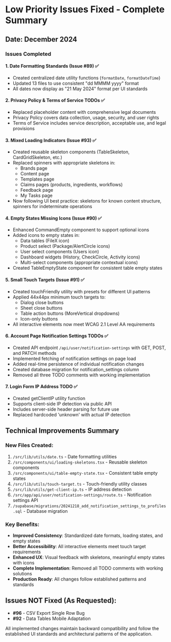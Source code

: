 # Low Priority Issues Fixed - Complete Summary

## Date: December 2024

### Issues Completed

#### 1. **Date Formatting Standards (Issue #89)** ✅
- Created centralized date utility functions (`formatDate`, `formatDateTime`)
- Updated 13 files to use consistent "dd MMMM yyyy" format
- All dates now display as "21 May 2024" format per UI standards

#### 2. **Privacy Policy & Terms of Service TODOs** ✅
- Replaced placeholder content with comprehensive legal documents
- Privacy Policy covers data collection, usage, security, and user rights
- Terms of Service includes service description, acceptable use, and legal provisions

#### 3. **Mixed Loading Indicators (Issue #93)** ✅
- Created reusable skeleton components (TableSkeleton, CardGridSkeleton, etc.)
- Replaced spinners with appropriate skeletons in:
  - Brands page
  - Content page
  - Templates page
  - Claims pages (products, ingredients, workflows)
  - Feedback page
  - My Tasks page
- Now following UI best practice: skeletons for known content structure, spinners for indeterminate operations

#### 4. **Empty States Missing Icons (Issue #90)** ✅
- Enhanced CommandEmpty component to support optional icons
- Added icons to empty states in:
  - Data tables (FileX icon)
  - Product select (Package/AlertCircle icons)
  - User select components (Users icon)
  - Dashboard widgets (History, CheckCircle, Activity icons)
  - Multi-select components (appropriate contextual icons)
- Created TableEmptyState component for consistent table empty states

#### 5. **Small Touch Targets (Issue #91)** ✅
- Created touchFriendly utility with presets for different UI patterns
- Applied 44x44px minimum touch targets to:
  - Dialog close buttons
  - Sheet close buttons
  - Table action buttons (MoreVertical dropdowns)
  - Icon-only buttons
- All interactive elements now meet WCAG 2.1 Level AA requirements

#### 6. **Account Page Notification Settings TODOs** ✅
- Created API endpoint `/api/user/notification-settings` with GET, POST, and PATCH methods
- Implemented fetching of notification settings on page load
- Added real-time persistence of individual notification changes
- Created database migration for notification_settings column
- Removed all three TODO comments with working implementation

#### 7. **Login Form IP Address TODO** ✅
- Created getClientIP utility function
- Supports client-side IP detection via public API
- Includes server-side header parsing for future use
- Replaced hardcoded 'unknown' with actual IP detection

## Technical Improvements Summary

### New Files Created:
1. `/src/lib/utils/date.ts` - Date formatting utilities
2. `/src/components/ui/loading-skeletons.tsx` - Reusable skeleton components
3. `/src/components/ui/table-empty-state.tsx` - Consistent table empty states
4. `/src/lib/utils/touch-target.ts` - Touch-friendly utility classes
5. `/src/lib/utils/get-client-ip.ts` - IP address detection
6. `/src/app/api/user/notification-settings/route.ts` - Notification settings API
7. `/supabase/migrations/20241218_add_notification_settings_to_profiles.sql` - Database migration

### Key Benefits:
- **Improved Consistency**: Standardized date formats, loading states, and empty states
- **Better Accessibility**: All interactive elements meet touch target requirements
- **Enhanced UX**: Visual feedback with skeletons, meaningful empty states with icons
- **Complete Implementation**: Removed all TODO comments with working solutions
- **Production Ready**: All changes follow established patterns and standards

## Issues NOT Fixed (As Requested):
- **#96** - CSV Export Single Row Bug
- **#92** - Data Tables Mobile Adaptation

All implemented changes maintain backward compatibility and follow the established UI standards and architectural patterns of the application.